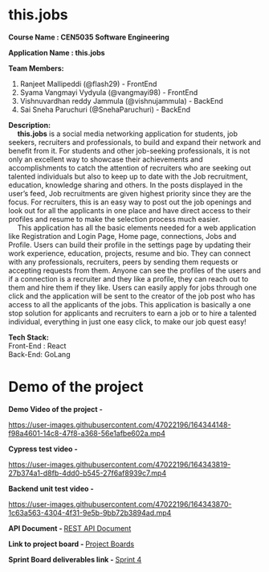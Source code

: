 # this.jobs

<strong>Course Name : CEN5035 Software Engineering</strong>

<strong> Application Name : this.jobs </strong>

<strong>Team Members:</strong>
1. Ranjeet Mallipeddi (@flash29)  - FrontEnd
2. Syama Vangmayi Vydyula (@vangmayi98) - FrontEnd
3. Vishnuvardhan reddy Jammula (@vishnujammula) - BackEnd
4. Sai Sneha Paruchuri (@SnehaParuchuri) - BackEnd


<strong>Description:</strong>
<br>
 &emsp; **this.jobs** is a social media networking application for students, job seekers, recruiters and professionals, to build and expand their network and benefit from it. For students and other job-seeking professionals, it is not only an excellent way to showcase their achievements and accomplishments to catch the attention of recruiters who are seeking out talented individuals but also to keep up to date with the Job recruitment, education, knowledge sharing and others. In the posts displayed in the user’s feed, Job recruitments are given highest priority since they are the focus. For recruiters, this is an easy way to post out the job openings and look out for all the applicants in one place and have direct access to their profiles and resume to make the selection process much easier. 
<br>
&emsp; This application has all the basic elements needed for a web application like Registration and Login Page, Home page, connections, Jobs and Profile. Users can build their profile in the settings page by updating their work experience, education, projects, resume and bio. They can connect with any professionals, recruiters, peers by sending them requests or accepting requests from them. Anyone can see the profiles of the users and if a connection is a recruiter and they like a profile, they can reach out to them and hire them if they like. Users can easily apply for jobs through one click and the application will be sent to the creator of the job post who has access to all the applicants of the jobs. This application is basically a one stop solution for applicants and recruiters to earn a job or to hire a talented individual, everything in just one easy click, to make our job quest easy!
 
<strong>Tech Stack:</strong>
<br>Front-End : React
<br>Back-End: GoLang


# Demo of the project
<strong>Demo Video of the project - </strong>

https://user-images.githubusercontent.com/47022196/164344148-f98a4601-14c8-47f8-a368-56e1afbe602a.mp4


<strong>Cypress test video - </strong>

https://user-images.githubusercontent.com/47022196/164343819-27b374a1-d8fb-4dd0-b545-27f6af8939c7.mp4


<strong>Backend unit test video - </strong>

https://user-images.githubusercontent.com/47022196/164343870-1c63a563-4304-4f31-9e5b-9bb72b3894ad.mp4

<strong> API Document - </strong>
[REST API Document](https://github.com/flash29/this.jobs/wiki/REST-API-Documentation)

<strong>Link to project board - </strong>
[Project Boards](https://github.com/flash29/this.jobs/projects?query=is%3Aclosed)

<strong>Sprint Board deliverables link - </strong>
[Sprint 4](https://github.com/flash29/this.jobs/blob/main/sprint4.md)
